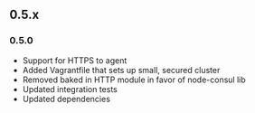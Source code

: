 ## 0.5.x

### 0.5.0

 * Support for HTTPS to agent
 * Added Vagrantfile that sets up small, secured cluster
 * Removed baked in HTTP module in favor of node-consul lib
 * Updated integration tests
 * Updated dependencies